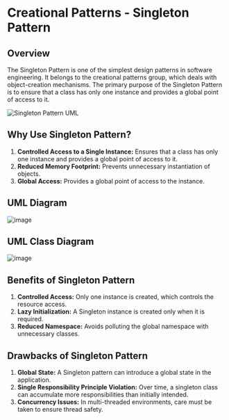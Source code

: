 # Creational Patterns - Singleton Pattern

## Overview

The Singleton Pattern is one of the simplest design patterns in software engineering. It belongs to the creational patterns group, which deals with object-creation mechanisms. The primary purpose of the Singleton Pattern is to ensure that a class has only one instance and provides a global point of access to it.

![Singleton Pattern UML](https://github.com/3mohamed-abdelfattah/Creational-Patterns---Singleton-Pattern/assets/142848460/891c82f2-52d8-4ae3-94ef-004e0680ef73)

## Why Use Singleton Pattern?

1. **Controlled Access to a Single Instance:** Ensures that a class has only one instance and provides a global point of access to it.
2. **Reduced Memory Footprint:** Prevents unnecessary instantiation of objects.
3. **Global Access:** Provides a global point of access to the instance.

## UML Diagram
![image](https://github.com/3mohamed-abdelfattah/Creational-Patterns---Singleton-Pattern/assets/142848460/69bf4283-e36b-4471-a0a8-728e00b6f965)

## UML Class Diagram
![image](https://github.com/3mohamed-abdelfattah/Creational-Patterns---Singleton-Pattern/assets/142848460/7917a1a8-15f4-447e-9f14-725980bf2290)

## Benefits of Singleton Pattern

1. **Controlled Access:** Only one instance is created, which controls the resource access.
2. **Lazy Initialization:** A Singleton instance is created only when it is required.
3. **Reduced Namespace:** Avoids polluting the global namespace with unnecessary classes.

## Drawbacks of Singleton Pattern

1. **Global State:** A Singleton pattern can introduce a global state in the application.
2. **Single Responsibility Principle Violation:** Over time, a singleton class can accumulate more responsibilities than initially intended.
3. **Concurrency Issues:** In multi-threaded environments, care must be taken to ensure thread safety.


